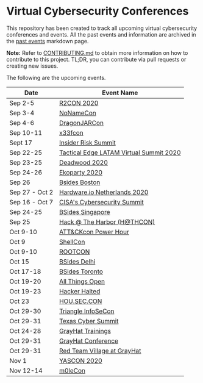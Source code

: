 # Virtual Cybersecurity Conferences

This repository has been created to track all upcoming virtual cybersecurity conferences and events. All the past events and information are archived in the [past events](past-events.md) markdown page.

**Note:** Refer to [CONTRIBUTING.md](CONTRIBUTING.md) to obtain more information on how to contribute to this project. TL;DR, you can contribute via pull requests or creating new issues.

The following are the upcoming events.

| Date | Event Name |
|------|------------|
| Sep 2-5 | [R2CON 2020](https://rada.re/con/2020/)|
| Sep 3-4 | [NoNameCon](https://nonamecon.org/)|
| Sep 4-6 | [DragonJARCon ](https://www.dragonjarcon.org/) |
| Sep 10-11 | [x33fcon](https://www.x33fcon.com/)|
| Sept 17 | [Insider Risk Summit ](https://www.insiderrisksummit.com) |
| Sep 22-25 | [Tactical Edge LATAM Virtual Summit 2020 ](https://www.tacticaledge.co )|
| Sep 23-25 | [Deadwood 2020](https://wildwesthackinfest.com/deadwood) |
| Sep 24-26 | [Ekoparty 2020](https://ekoparty.org/en_US/)|
| Sep 26 |  [Bsides Boston ](https://bsidesbos.org )|
| Sep 27 - Oct 2 | [Hardware.io Netherlands 2020 ](https://hardwear.io )|
| Sep 16 - Oct 7 | [CISA's Cybersecurity Summit](https://www.cisa.gov/cybersummit2020)|
| Sep 24-25 | [BSides Singapore ](https://bsidessg.org/schedule)|
| Sep 25 | [Hack @ The Harbor (H@THCON)](https://hackattheharbor.com/)|
| Oct 9-10 | [ATT&CKcon Power Hour](https://attack.mitre.org/resources/attackcon) |
| Oct 9 | [ShellCon ](https://shellcon.io )|
| Oct 9-10 | [ROOTCON ](https://www.rootcon.org/) |
| Oct 15 | [BSides Delhi ](https://bsidesdelhi.in )|
| Oct 17-18 | [BSides Toronto ](http://www.bsidesto.ca/ )|
| Oct 19-20 | [ All Things Open](https://2020.allthingsopen.org/)|
| Oct 19-23 | [Hacker Halted ](https://www.hackerhalted.com )|
| Oct 23 | [HOU.SEC.CON](http://houstonseccon.org)|
| Oct 29-30 | [Triangle InfoSeCon ](https://www.triangleinfosecon.com/ )|
| Oct 29-31 | [Texas Cyber Summit ](https://www.texascybersummit.org )|
| Oct 24-28 | [GrayHat Trainings](https://grayhat.co )|
| Oct 29-31 | [GrayHat Conference](https://grayhat.co )|
| Oct 29-31 | [Red Team Village at GrayHat ](https://redteamvillage.io )|
| Nov 1 | [YASCON 2020 ](https://yetanothersec.com/yascon2020 )|
| Nov 12-14 | [m0leCon ](https://m0lecon.it )|


